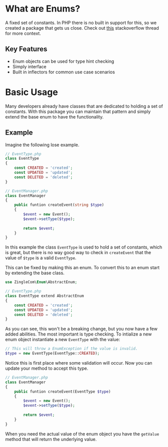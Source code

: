 # What are Enums?

A fixed set of constants. In PHP there is no built in support for
this, so we created a package that gets us close. Check out [this](https://stackoverflow.com/questions/4709175/what-are-enums-and-why-are-they-useful)
stackoverflow thread for more context.

## Key Features

- Enum objects can be used for type hint checking
- Simply interface
- Built in inflectors for common use case scenarios

# Basic Usage

Many developers already have classes that are dedicated to holding
a set of constants. With this package you can maintain that pattern
and simply extend the base enum to have the functionality.

## Example

Imagine the following lose example.

~~~ php
// EventType.php
class EventType
{
    const CREATED = 'created';
    const UPDATED = 'updated';
    const DELETED = 'deleted';
}

// EventManager.php
class EventManager 
{
    public funtion createEvent(string $type)
    {
        $event = new Event();
        $event->setType($type);
        
        return $event;
    }
} 
~~~

In this example the class `EventType` is used to hold a set of 
constants, which is great, but there is no way good way to check
in `createEvent` that the value of `$type` is a valid `EventType`.

This can be fixed by making this an enum. To convert this to an 
enum start by extending the base class.

~~~ php
use ZingleCom\Enum\AbstractEnum;

// EventType.php
class EventType extend AbstractEnum
{
    const CREATED = 'created';
    const UPDATED = 'updated';
    const DELETED = 'deleted';
}
~~~

As you can see, this won't be a breaking change, but you now have 
a few added abilities. The most important is type checking. To 
intialize a new enum object instantiate a new `EventType` with 
the value:

~~~ php
// This will throw a EnumException if the value is invalid.
$type = new EventType(EventType::CREATED);
~~~

Notice this is first place where some validation will occur. Now
you can update your method to accept this type.

~~~ php
// EventManager.php
class EventManager 
{
    public funtion createEvent(EventType $type)
    {
        $event = new Event();
        $event->setType($type);
        
        return $event;
    }
} 
~~~

When you need the actual value of the enum object you have the 
`getValue` method that will return the underlying value.
